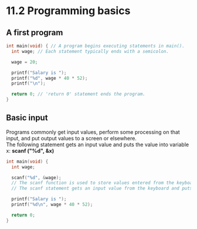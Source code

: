 # 11.2 Programming basics

## A first program
```c
int main(void) { // A program begins executing statements in main().
  int wage; // Each statement typically ends with a semicolon.

  wage = 20;

  printf("Salary is ");
  printf("%d", wage * 40 * 52);
  printf("\n");

  return 0; // 'return 0' statement ends the program.
}
```

## Basic input
Programs commonly get input values, perform some processing on that input, and put output values to a screen or elsewhere.   
The following statement gets an input value and puts the value into variable x: **scanf ("%d", &x)**   
```c
int main(void) {
  int wage;

  scanf("%d", &wage);
  // The scanf function is used to store values entered from the keyboard in a variable.
  // The scanf statement gets an input value from the keyboard and puts that value into the wage variable.

  printf("Salary is ");
  printf("%d\n", wage * 40 * 52);

  return 0;
}
```
